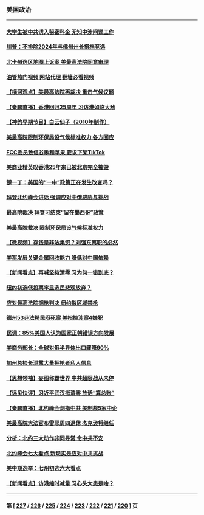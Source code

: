 ### 美国政治
---
#### [大学生被中共诱入秘密科企 无知中涉间谍工作](../../pages/ncid1078159/n13771025.md?07011245) 
#### [川普：不排除2024年与佛州州长搭档竞选](../../pages/ncid1078159/n13771035.md?07011245) 
#### [北卡州选区地图上诉案 美最高法院同意审理](../../pages/ncid1078159/n13770945.md?07011245) 
#### [油管热门视频 网站代理 翻墙必看视频](http://209.222.30.114:81/youtube.html?07011245)
#### [【横河观点】美最高法院再裁决 重击气候议题](../../pages/ncid1078159/n13771017.md?07011245) 
#### [【秦鹏直播】香港回归25周年 习访港如临大敌](../../pages/ncid1078159/n13770998.md?07011245) 
#### [【神韵早期节目】白云仙子（2010年制作）](../../pages/ncid1078159/n13770844.md?07011245) 
#### [美最高院限制环保局设气候标准权力 各方回应](../../pages/ncid1078159/n13770901.md?07011245) 
#### [FCC委员致信谷歌和苹果 要求下架TikTok](../../pages/ncid1078159/n13770963.md?07011245) 
#### [美商业精英叹香港25年来已被北京完全摧毁](../../pages/ncid1078159/n13770923.md?07011245) 
#### [楚一丁：美国的“一中”政策正在发生改变吗？](../../pages/ncid1078159/n13770935.md?07011245) 
#### [拜登北约峰会讲话 强调应对中俄威胁与挑战](../../pages/ncid1078159/n13770867.md?07011245) 
#### [最高院裁决 拜登可结束“留在墨西哥”政策](../../pages/ncid1078159/n13770877.md?07011245) 
#### [美最高院裁决 限制环保局设气候标准权力](../../pages/ncid1078159/n13770868.md?07011245) 
#### [【微视频】存钱是非法集资？刘强东离职的必然](../../pages/ncid1078159/n13770822.md?07011245) 
#### [美军发展关键金属回收能力 降低对中国依赖](../../pages/ncid1078159/n13770576.md?07011245) 
#### [【新闻看点】再喊坚持清零 习为何一错到底？](../../pages/ncid1078159/n13770166.md?07011245) 
#### [纽约初选低投票率显选民悲观放弃？](../../pages/ncid1078159/n13770443.md?07011245) 
#### [应对最高法院拥枪判决 纽约拟区域禁枪](../../pages/ncid1078159/n13770435.md?07011245) 
#### [德州53非法移民闷死案 美指控涉案4嫌犯](../../pages/ncid1078159/n13770349.md?07011245) 
#### [民调：85%美国人认为国家正朝错误方向发展](../../pages/ncid1078159/n13770222.md?07011245) 
#### [美商务部长：全球对俄半导体出口骤降90%](../../pages/ncid1078159/n13770314.md?07011245) 
#### [加州总检长泄露大量拥枪者私人信息](../../pages/ncid1078159/n13770288.md?07011245) 
#### [【思想领袖】妄图称霸世界 中共超限战从未停](../../pages/ncid1078159/n13745142.md?07011245) 
#### [【远见快评】习近平武汉挺清零 放话“算总账”](../../pages/ncid1078159/n13770247.md?07011245) 
#### [【秦鹏直播】北约峰会剑指中共 美制裁5家中企](../../pages/ncid1078159/n13770243.md?07011245) 
#### [美最高院大法官布雷耶周四退休 杰克逊将继任](../../pages/ncid1078159/n13770191.md?07011245) 
#### [分析：北约三大动作非同寻常 令中共不安](../../pages/ncid1078159/n13770139.md?07011245) 
#### [北约峰会七大看点 新现实是应对中共挑战](../../pages/ncid1078159/n13769989.md?07011245) 
#### [美中期选举：七州初选六大看点](../../pages/ncid1078159/n13769936.md?07011245) 
#### [【新闻看点】访港缩时减量 习心头大患是啥？](../../pages/ncid1078159/n13769527.md?07011245) 

---
#### 第 [ [227](./227.md?07011245) / [226](./226.md?07011245) / [225](./225.md?07011245) / [224](./224.md?07011245) / [223](./223.md?07011245) / [222](./222.md?07011245) / [221](./221.md?07011245) / [220](./220.md?07011245) ] 页
